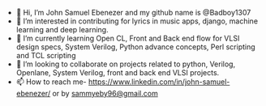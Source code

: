 - 👋 Hi, I’m John Samuel Ebenezer and my github name is @Badboy1307
- 👀 I’m interested in contributing for lyrics in music apps, django, machine learning and deep learning.
- 🌱 I’m currently learning Open CL, Front and Back end flow for VLSI design specs, System Verilog, Python advance concepts, Perl scripting and TCL scripting
- 💞️ I’m looking to collaborate on projects related to python, Verilog, Openlane, System Verilog, front and back end VLSI projects.  
- 📫 How to reach me- https://www.linkedin.com/in/john-samuel-ebenezer/ or by sammyeby96@gmail.com 

<!---
Badboy1307/Badboy1307 is a ✨ special ✨ repository because its `README.md` (this file) appears on your GitHub profile.
You can click the Preview link to take a look at your changes.
--->
